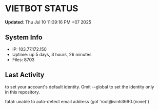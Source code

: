 # VIETBOT STATUS
**Updated**: Thu Jul 10 11:39:16 PM +07 2025

## System Info
- IP: 103.77.172.150
- Uptime: up 5 days, 3 hours, 26 minutes
- Files: 8703

## Last Activity

to set your account's default identity.
Omit --global to set the identity only in this repository.

fatal: unable to auto-detect email address (got 'root@vinh3690.(none)')
